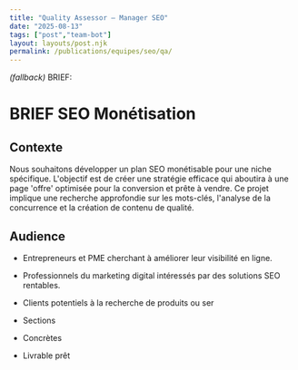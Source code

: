 ```yaml
---
title: "Quality Assessor — Manager SEO"
date: "2025-08-13"
tags: ["post","team-bot"]
layout: layouts/post.njk
permalink: /publications/equipes/seo/qa/
---
```

*(fallback)* BRIEF:
# BRIEF SEO Monétisation

## Contexte
Nous souhaitons développer un plan SEO monétisable pour une niche spécifique. L'objectif est de créer une stratégie efficace qui aboutira à une page 'offre' optimisée pour la conversion et prête à vendre. Ce projet implique une recherche approfondie sur les mots-clés, l'analyse de la concurrence et la création de contenu de qualité.

## Audience
- Entrepreneurs et PME cherchant à améliorer leur visibilité en ligne.
- Professionnels du marketing digital intéressés par des solutions SEO rentables.
- Clients potentiels à la recherche de produits ou ser

- Sections
- Concrètes
- Livrable prêt
